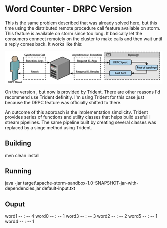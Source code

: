 # Word Counter - DRPC Version

This is the same problem described that was already solved [here](https://github.com/username/repo/blob/branch/docs/more_words.md), but this time using the distributed remote procedure call feature available on storm.
This feature is available on storm since too long. It basically let the consumers connect remotely on the cluster to make calls and then wait until a reply comes back.
It works like this:

![drpc-workflow](https://raw.githubusercontent.com/cyberjso/sandbox/apache-storm/apache-storm/drpc-word-counter/drpc-workflow.png)

On the version , but now is provided by Trident. There are other reasons I'd recommend use Trident definitly. I'm using Trident for this case
just because the DRPC feature was officially shifted to there. 

An outcome of this approach is the implementation simplicity. Trident provides series of functions and utility classes that helps build usefulll stream pipelines. 
The same pipeline built by creating several classes was replaced by a singe method using Trident.


## Building 
mvn clean install

## Running
java -jar target\apache-storm-sandbox-1.0-SNAPSHOT-jar-with-dependencies.jar default-input.txt

## Ouput
word1 -- :  -- 4
word0 -- :  -- 1
word3 -- :  -- 3
word2 -- :  -- 2
word5 -- :  -- 1
word4 -- :  -- 1